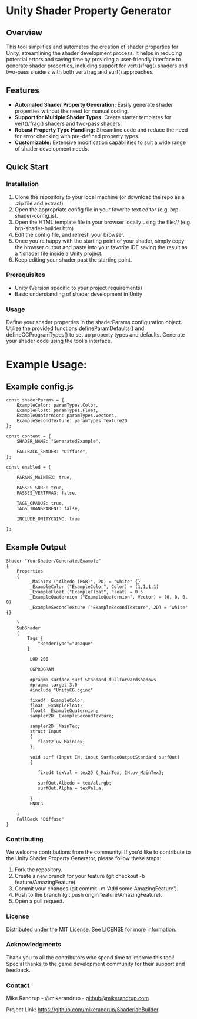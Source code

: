 # Unity Shader Property Generator

## Overview

This tool simplifies and automates the creation of shader properties for Unity, streamlining the shader development process. It helps in reducing potential errors and saving time by providing a user-friendly interface to generate shader properties, including support for vert()/frag() shaders and two-pass shaders with both vert/frag and surf() approaches.

## Features

- **Automated Shader Property Generation:** Easily generate shader properties without the need for manual coding.
- **Support for Multiple Shader Types:** Create starter templates for vert()/frag() shaders and two-pass shaders.
- **Robust Property Type Handling:** Streamline code and reduce the need for error checking with pre-defined property types.
- **Customizable:** Extensive modification capabilities to suit a wide range of shader development needs.

## Quick Start

### Installation

1. Clone the repository to your local machine (or download the repo as a .zip file and extract)
2. Open the appropriate config file in your favorite text editor (e.g. brp-shader-config.js).
3. Open the HTML template file in your browser locally using the file:// (e.g. brp-shader-builder.htm)
4. Edit the config file, and refresh your browser.
5. Once you're happy with the starting point of your shader, simply copy the browser output and paste into your favorite IDE saving the result as a *.shader file inside a Unity project.
6. Keep editing your shader past the starting point.

### Prerequisites

- Unity (Version specific to your project requirements)
- Basic understanding of shader development in Unity

### Usage
Define your shader properties in the shaderParams configuration object.
Utilize the provided functions defineParamDefaults() and defineCGProgramTypes() to set up property types and defaults.
Generate your shader code using the tool's interface.

# Example Usage:

## Example config.js
```
const shaderParams = {
    ExampleColor: paramTypes.Color,
    ExampleFloat: paramTypes.Float,
    ExampleQuaternion: paramTypes.Vector4,
    ExampleSecondTexture: paramTypes.Texture2D
};

const content = {
    SHADER_NAME: "GeneratedExample",

    FALLBACK_SHADER: "Diffuse",
};

const enabled = {

    PARAMS_MAINTEX: true,

    PASSES_SURF: true,
    PASSES_VERTFRAG: false,

    TAGS_OPAQUE: true,
    TAGS_TRANSPARENT: false,

    INCLUDE_UNITYCGINC: true

};
```

## Example Output
```
Shader "YourShader/GeneratedExample"
{
    Properties
    {
         _MainTex ("Albedo (RGB)", 2D) = "white" {}
         _ExampleColor ("ExampleColor", Color) = (1,1,1,1)
         _ExampleFloat ("ExampleFloat", Float) = 0.5
         _ExampleQuaternion ("ExampleQuaternion", Vector) = (0, 0, 0, 0)
         _ExampleSecondTexture ("ExampleSecondTexture", 2D) = "white" {}

    }
    SubShader
    {
        Tags {
            "RenderType"="Opaque"
        }

         LOD 200

         CGPROGRAM

         #pragma surface surf Standard fullforwardshadows
         #pragma target 3.0
         #include "UnityCG.cginc"

         fixed4 _ExampleColor;
         float _ExampleFloat;
         float4 _ExampleQuaternion;
         sampler2D _ExampleSecondTexture;

         sampler2D _MainTex;
         struct Input
         {
            float2 uv_MainTex;
         };

         void surf (Input IN, inout SurfaceOutputStandard surfOut)
         {

            fixed4 texVal = tex2D (_MainTex, IN.uv_MainTex);

            surfOut.Albedo = texVal.rgb;
            surfOut.Alpha = texVal.a;

         }
         ENDCG

    }
    FallBack "Diffuse"
}
```



### Contributing
We welcome contributions from the community! If you'd like to contribute to the Unity Shader Property Generator, please follow these steps:

1. Fork the repository.
2. Create a new branch for your feature (git checkout -b feature/AmazingFeature).
3. Commit your changes (git commit -m 'Add some AmazingFeature').
4. Push to the branch (git push origin feature/AmazingFeature).
5. Open a pull request.

### License
Distributed under the MIT License. See LICENSE for more information.

### Acknowledgments
Thank you to all the contributors who spend time to improve this tool!
Special thanks to the game development community for their support and feedback.

### Contact
Mike Randrup - @mikerandrup - github@mikerandrup.com

Project Link: https://github.com/mikerandrup/ShaderlabBuilder
